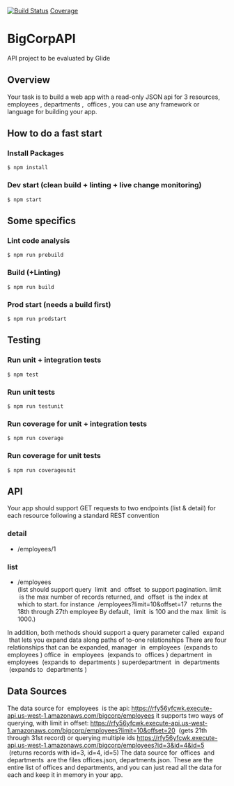 [![Build Status](https://dev.azure.com/EduardoBack/BigCorpAPI%20Project/_apis/build/status/BigCorpAPI%20-%20CI%20-%20Production?branchName=main)](https://dev.azure.com/EduardoBack/BigCorpAPI%20Project/_build/latest?definitionId=2&branchName=main)
[Coverage](https://img.shields.io/azure-devops/coverage/EduardoBack/BigCorpAPI/2/main)


# BigCorpAPI
API project to be evaluated by Glide

## Overview
Your task is to build a web app with a read-only JSON api for 3 resources,  employees , departments ,  offices , you can use any framework or language for building your app.

## How to do a fast start
### Install Packages

```
$ npm install
```

### Dev start (clean build + linting + live change monitoring)

```
$ npm start
```

## Some specifics

### Lint code analysis

```
$ npm run prebuild
```

### Build (+Linting)

```
$ npm run build
```

### Prod start (needs a build first)

```
$ npm run prodstart
```

## Testing
### Run unit + integration tests

```
$ npm test
```

### Run unit tests

```
$ npm run testunit
```

### Run coverage for unit + integration tests

```
$ npm run coverage
```

### Run coverage for unit tests

```
$ npm run coverageunit
```

## API
Your app should support GET requests to two endpoints (list & detail) for each resource following a standard REST convention
### detail  
- /employees/1 
### list 
- /employees <br/>
(list should support query  limit  and  offset  to support pagination. limit  is the max number of records returned, and  offset  is the index at which to start. for instance  /employees?limit=10&offset=17  returns the 18th through 27th employee By default,  limit  is 100 and the max  limit  is 1000.)

In addition, both methods should support a query parameter called  expand  that lets you expand data along paths of to-one relationships
There are four relationships that can be expanded,
manager  in  employees  (expands to  employees ) office  in  employees  (expands to  offices ) department  in  employees  (expands to  departments ) superdepartment  in  departments  (expands to  departments )

## Data Sources
The data source for  employees  is the api: https://rfy56yfcwk.execute-api.us-west-1.amazonaws.com/bigcorp/employees
it supports two ways of querying, with limit in offset:
https://rfy56yfcwk.execute-api.us-west-1.amazonaws.com/bigcorp/employees?limit=10&offset=20  (gets 21th through 31st record) 
or querying multiple ids 
https://rfy56yfcwk.execute-api.us-west-1.amazonaws.com/bigcorp/employees?id=3&id=4&id=5  (returns records with id=3, id=4, id=5) 
The data source for  offices  and  departments  are the files offices.json, departments.json. These are the entire list of offices and departments, and you can just read all the data for each and keep it in memory in your app.
